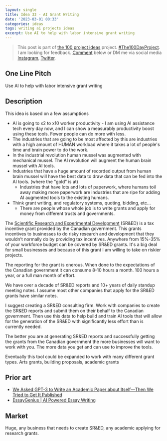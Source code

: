 ```yaml
---
layout: single
title: Idea 33 - AI Grant Writing
date: '2023-03-01 00:33'
categories: ideas
tags: writing ai projects ideas
excerpt: Use AI to help with labor intensive grant writing
---
```


> This post is part of [the 100 project ideas](https://blog.abluestar.com/projects/2023-100-ideas/) project. [#The100DayProject](https://www.the100dayproject.org/). I am looking for feedback. <a href='#utterances-comments'>Comment</a> below or DM me via social media <a href="https://instagram.com/funvill" rel="nofollow noopener noreferrer"><i class="fab fa-fw fa-instagram" aria-hidden="true"></i><span class="label">Instagram</span></a>, <a href="https://twitter.com/funvill" rel="nofollow noopener noreferrer"><i class="fab fa-fw fa-twitter" aria-hidden="true"></i><span class="label">Twitter</span></a>.

## One Line Pitch

Use AI to help with labor intensive grant writing

## Description

This idea is based on a few assumptions

- AI is going to x2 to x10 worker productivity - I am using AI assistance tech every day now, and I can show a measurably productivity boost using these tools. Fewer people can do more with less.
- The industries that are going to be most affected by this are industries with a high amount of HUMAN workload where it takes a lot of people's time and brain power to do the work.
- In the industrial revolution human mussel was augmented with mechanical mussel. The AI revolution will augment the human brain mussel with AI tools.
- Industries that have a huge amount of recorded output from human brain mussel will have the best data to draw data that can be fed into the AI tools. (where the "gold" is at)
  - Industries that have lots and lots of paperwork, where humans toil away making more paperwork are industries that are ripe for adding AI augmented tools to the existing humans.
- Think grant writing, and regulatory systems, quoting, bidding, etc…
  - There are people whose whole job is to write grants and apply for money from different trusts and governments.

The [Scientific Research and Experimental Development](https://www.canada.ca/en/revenue-agency/services/scientific-research-experimental-development-tax-incentive-program.html) (SR&ED) is a tax incentive grant provided by the Canadian government. This grants incentives to businesses to do risky research and development that they wouldn’t normally do by providing tax incentives. Anywhere from 15%-35% of your workforce budget can be covered by SR&ED grants. It's a big deal for small businesses and because of this grant I am willing to take on riskier projects.

The reporting for the grant is onerous. When done to the expectations of the Canadian government it can consume 8-10 hours a month. 100 hours a year, or a full man month of effort.

We have over a decade of SR&ED reports and 10+ years of daily standup meeting notes. I assume most other companies that apply for the SR&ED grants have similar notes.

I suggest creating a SR&ED consulting firm. Work with companies to create the SR&ED reports and submit them on their behalf to the Canadian government. Then use this data to help build and train AI tools that will allow for the generation of the SR&ED with significantly less effort than is currently needed.

The better you are at generating SR&ED reports and successfully getting the grants from the Canadian government the more businesses will want to work with you. The more data you get and can use to improve the tools.

Eventually this tool could be expanded to work with many different grant types. Arts grants, building proposals, academic grants

## Prior art

- [We Asked GPT-3 to Write an Academic Paper about Itself—Then We Tried to Get It Published](https://www.scientificamerican.com/article/we-asked-gpt-3-to-write-an-academic-paper-about-itself-mdash-then-we-tried-to-get-it-published/)
- [EssayGenius | AI Powered Essay Writing](https://essaygenius.ai/#!)

## Market

Huge, any business that needs to create SR&ED, any academic applying for research grants.
